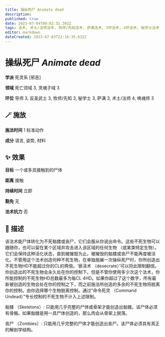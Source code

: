 ```yaml
---
title: 操纵死尸 Animate dead
description: 
published: true
date: 2023-07-04T00:02:31.391Z
tags: 法术, 术士/法师法术, 牧师/先知法术, 萨满法术, 3环法术, 4环法术, 秘学士法术, 唤魂师法术, 反圣武士法术, 死灵系, 邪恶, 导师法术, 死亡领域, 灵魂子域
editor: markdown
dateCreated: 2023-07-03T22:16:35.632Z
---
```


# **操纵死尸** *Animate dead*

**学派** 死灵系 \[邪恶\] 

**领域** 死亡领域 3, 灵魂子域 3

**环位** 导师 3, 反圣武士 3, 牧师/先知 3, 秘学士 3, 萨满 3, 术士/法师 4, 唤魂师 3

## 🪄 施放

**施法时间** 1 标准动作

**成分** 语言, 姿势, 材料

## ✨ 效果 

**目标** 一个或多具接触到的尸体 

**距离** 接触  

**持续时间** 立即 

**豁免** 无

**法术抗力** 否

## 📖 描述

该法术能尸体转化为不死骷髅或丧尸，它们会服从你说出命令。这些不死生物可以跟随你，也可以留在某个区域并攻击进入该区域的任何生物 （或某类特定生物）。它们会保持这种活化状态，直到被摧毁为止。被摧毁的骷髅或丧尸不能再度被活化。不管用这个法术创造何种不死生物，在单独施展一次操纵死尸时，你所创造出不死生物HD不能超过你的CL的两倍。‘亵渎术 （desecrate）’可以将此限制翻倍。你创造出的不死生物会永久处在你的控制下。但是不管你使用多少次这个法术，你所能控制的不死生物HD总数最多为每CL 4HD。如果你超过了这个数字，所有最新被创造的生物会处在你的控制之下，而之前施法所创造的多余的不死生物将脱离你的控制。由你选择哪个生物脱离控制。通过“命令死灵 （Command Undead）”专长控制的不死生物不计入上述限制。

骷髅 （Skeletons）: 只能用几乎完整的尸体或骨架才能创造出骷髅。该尸体必须有骨骼。如果骷髅是用一具尸体创造的，那么肉会从骨架上脱落。

丧尸 （Zombies）: 只能用几乎完整的尸体才能创造出丧尸。该尸体必须具有真正的解剖学结构。
    